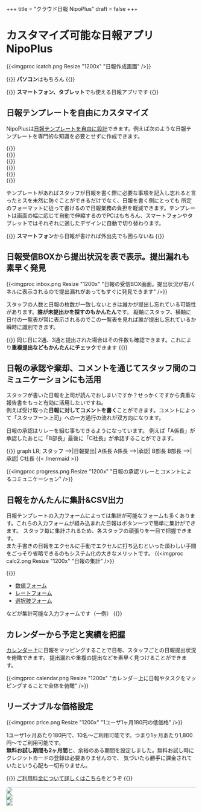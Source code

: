 +++
title = "クラウド日報 NipoPlus"
draft = false
+++

# カスタマイズ可能な日報アプリ NipoPlus

{{<imgproc icatch.png Resize "1200x" "日報作成画面" />}}


{{<alice pos="left" icon="pc">}}
**パソコン**はもちろん
{{</alice>}}

{{<alice pos="right" icon="tablet">}}
**スマートフォン、タブレット**でも使える日報アプリです
{{</alice>}}

## 日報テンプレートを自由にカスタマイズ

NipoPlusは[日報テンプレートを自由に設計](/org/groupsetting/template/)できます。例えば次のような日報テンプレートを専門的な知識を必要とせずに作成できます。
<div class="css-carousel-slider">
    <div class="slide-wrap-main">
      <div class="slide">{{<imgproc ipad1.png Resize "1200x" "集計可能な日報テンプレートの例" />}}<!--<img src="ipad1.png" alt="集計可能な日報テンプレートの例">--></div><!-- 最初に表示される画像(*1) -->
    </div>
    <div class="slide-wrap">
      <div class="slide">{{<imgproc ipad2.png Resize "1200x" "レート入力だけを集めた日報テンプレートの例" />}}<!--<img src="ipad2.png" alt="レート入力だけを集めた日報テンプレートの例">--></div>
      <div class="slide">{{<imgproc ipad3.png Resize "1200x" "スライダー入力だけを集めた日報テンプレートの例" />}}<!--<img src="ipad3.png" alt="スライダー入力だけを集めた日報テンプレートの例">--></div>
      <div class="slide">{{<imgproc ipad4.png Resize "1200x" "日付入力だけを集めた日報テンプレートの例" />}}<!--<img src="ipad4.png" alt="日付入力だけを集めた日報テンプレートの例">--></div>
      <div class="slide">{{<imgproc ipad5.png Resize "1200x" "選択肢入力フォームだけを集めた日報テンプレートの例" />}}<!--<img src="ipad5.png" alt="選択肢入力フォームだけを集めた日報テンプレートの例">--></div>
      <div class="slide">{{<imgproc ipad6.png Resize "1200x" "範囲入力フォームだけを集めた日報テンプレートの例" />}}<!--<img src="ipad6.png" alt="範囲入力フォームだけを集めた日報テンプレートの例">--></div>
    </div>
</div>

テンプレートがあればスタッフが日報を書く際に必要な事項を記入し忘れると言ったミスを未然に防ぐことができるだけでなく、日報を書く側にとっても
所定のフォーマットに従って書けるので日報業務の負担を軽減できます。テンプレートは画面の幅に応じて自動で伸縮するのでPCはもちろん、スマートフォンやタブレットではそれぞれに適したデザインに自動で切り替わります。

{{<alice pos="right" icon="phone">}}
**スマートフォン**から日報が書ければ外出先でも困らないね
{{</alice>}}

## 日報受信BOXから提出状況を表で表示。提出漏れも素早く発見

{{<imgproc inbox.png Resize "1200x" "日報の受信BOX画面。提出状況が右パネルに表示されるので提出漏れがあってもすぐに発見できます" />}}

スタッフの人数と日報の枚数が一致しないときは誰かが提出し忘れている可能性があります。**誰が未提出かを探すのもかんたん**です。
縦軸にスタッフ、横軸に日付の一覧表が常に表示されるのでこの一覧表を見れば誰が提出し忘れているか瞬時に識別できます。

{{<alice pos="right" icon="ok">}}
同じ日に2通、3通と提出された場合はその件数も確認できます。これにより**重複提出などもかんたんにチェック**できます
{{</alice>}}


## 日報の承認や棄却、コメントを通じてスタッフ間のコミュニケーションにも活用

スタッフが書いた日報を上司が読んでおしまいですか？せっかくですから貴重な報告書をもっと有効に活用したいですね。  
例えば受け取った**日報に対してコメントを書く**ことができます。コメントによって「スタッフー＞上司」への一方通行の流れが双方向になります。

日報の承認はリレーを組む事もできるようになっています。
例えば「A係長」が承認したあとに「B部長」最後に「C社長」が承認することができます。

<div style="overflow:scroll">
{{<mermaid align="center">}}
graph LR;
  スタッフ -->|日報提出| A係長
  A係長 -->|承認| B部長
  B部長 -->|承認| C社長
{{< /mermaid >}}
</div>

{{<imgproc progress.png Resize "1200x" "日報の承認リレーとコメントによるコミュニケーション" />}}

## 日報をかんたんに集計&CSV出力

日報テンプレートの入力フォームによっては集計が可能なフォームも多くあります。これらの入力フォームが組み込まれた日報はボタン一つで簡単に集計ができます。
スタッフ毎に集計されるため、各スタッフの頑張りを一目で把握できます。  
また手書きの日報をエクセルに手動でエクセルに打ち込むといった煩わしい手間をごっそり省略できるのもシステム化の大きなメリットです。
{{<imgproc calc2.png Resize "1200x" "日報の集計" />}}

{{<alice pos="right" icon="here">}}

- [数値フォーム](org/groupsetting/template/math/)
- [レートフォーム](/org/groupsetting/template/rate/)
- [選択肢フォーム](/org/groupsetting/template/select/)

などが集計可能な入力フォームです（一例）
{{</alice>}}

## カレンダーから予定と実績を把握

[カレンダー](/calendar/)上に日報をマッピングすることで日毎、スタッフごとの日報提出状況を俯瞰できます。
提出漏れや重複の提出などを素早く見つけることができます。

{{<imgproc calendar.png Resize "1200x" "カレンダー上に日報やタスクをマッピングすることで全体を俯瞰" />}}

## リーズナブルな価格設定

{{<imgproc price.png Resize "1200x" "1ユーザ1ヶ月180円の低価格" />}}

1ユーザ1ヶ月あたり180円で、10名〜ご利用可能です。つまり1ヶ月あたり1,800円〜でご利用可能です。  
**無料お試し期間も2ヶ月間**と、余裕のある期間を設定しました。無料お試し時にクレジットカードの登録は必要ありませんので、
気づいたら勝手に課金されていたという心配も一切有りません。

{{<alice pos="right" icon="guide">}}
[ご利用料金について詳しくはこちら](/price)をどうぞ
{{</alice>}}

<!--
集計とは別に、スタッフの活動実績を見ることもできます。

{{<alice pos="right" icon="here">}}
活動実績とは例えば日報を読んだ回数や日報にコメントを書いた回数などです。
{{</alice>}}
-->

<footer class="footline" style="border-top: 1px solid #ccc; margin-top: 10px">
	<div class="flexmain">
		<div class="dp33">
			<a href="https://nipo-plus.web.app/" target="_blank">
				<img src='/images/banner2.webp' style="border-radius: 10px;">
			</a>
		</div>
		<div class="dp33">
			<a href="https://apps.apple.com/jp/app/id1625797169" target="_blank">
				<img src='/images/ios-app.webp'>
			</a>		
		</div>
		<div class="dp33">
			<a href="https://play.google.com/store/apps/details?id=jp.sndbox.nipoplus" target="_blank">
				<img src='/images/android-app.webp'>
			</a>
		</div>
	</div>
</footer>
